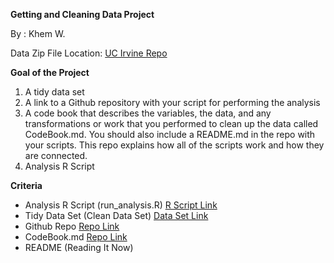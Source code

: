 **Getting and Cleaning Data Project**

  By : Khem W.
  
  Data Zip File Location: [UC Irvine Repo](https://d396qusza40orc.cloudfront.net/getdata%2Fprojectfiles%2FUCI%20HAR%20Dataset.zip)

**Goal of the Project**
1. A tidy data set
2. A link to a Github repository with your script for performing the analysis
3. A code book that describes the variables, the data, and any transformations or work that you performed to clean up the data called CodeBook.md. You should also include a README.md in the repo with your scripts. This repo explains how all of the scripts work and how they are connected.
4. Analysis R Script


**Criteria**
- Analysis R Script	(run_analysis.R)	[R Script Link](/khemthung/datasciencecoursera/tree/main/3_Getting_and_Cleaning_Data/projects/run_analysis.R)
- Tidy Data Set	(Clean Data Set)	[Data Set Link](url)
- Github Repo	[Repo Link](/khemthung/datasciencecoursera/tree/main/3_Getting_and_Cleaning_Data/projects)
- CodeBook.md	[Repo Link](url)
- README	(Reading It Now)
